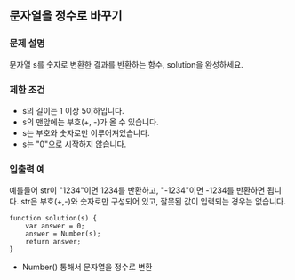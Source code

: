 ## 문자열을 정수로 바꾸기

### 문제 설명
문자열 s를 숫자로 변환한 결과를 반환하는 함수, solution을 완성하세요.

### 제한 조건
+ s의 길이는 1 이상 5이하입니다.
+ s의 맨앞에는 부호(+, -)가 올 수 있습니다.
+ s는 부호와 숫자로만 이루어져있습니다.
+ s는 "0"으로 시작하지 않습니다.


### 입출력 예
예를들어 str이 "1234"이면 1234를 반환하고, "-1234"이면 -1234를 반환하면 됩니다.
str은 부호(+,-)와 숫자로만 구성되어 있고, 잘못된 값이 입력되는 경우는 없습니다.


```
function solution(s) {
    var answer = 0;
    answer = Number(s);
    return answer;
}
```
+ Number() 통해서 문자열을 정수로 변환 
